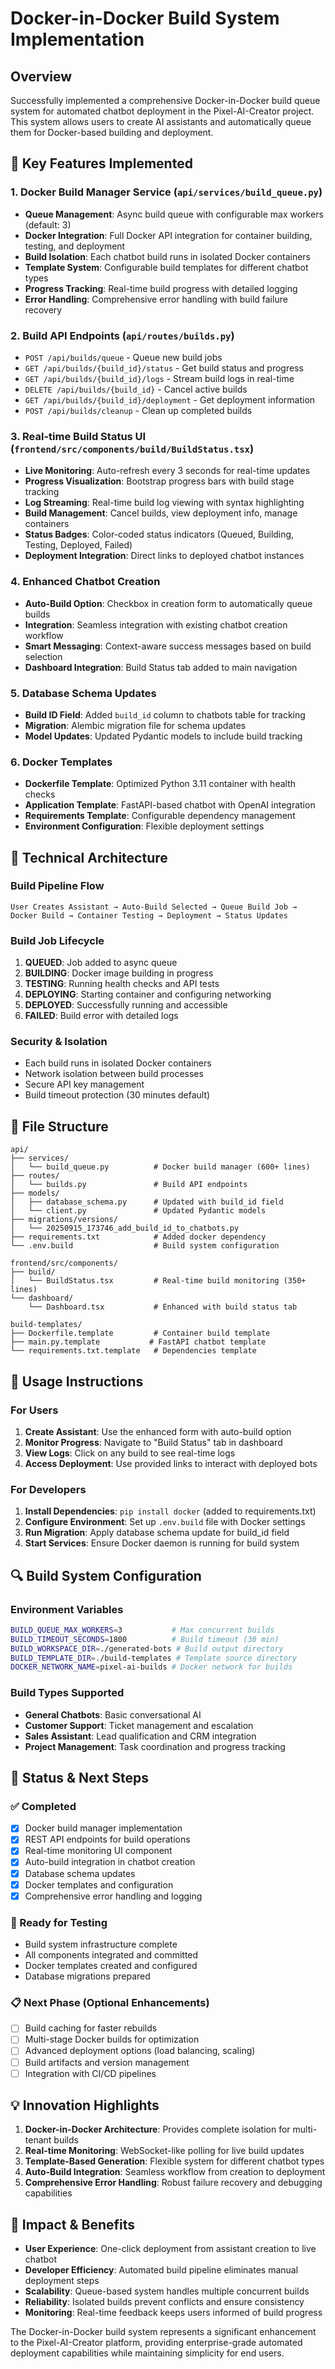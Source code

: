 # Docker-in-Docker Build System Implementation

## Overview

Successfully implemented a comprehensive Docker-in-Docker build queue system for automated chatbot deployment in the Pixel-AI-Creator project. This system allows users to create AI assistants and automatically queue them for Docker-based building and deployment.

## 🚀 Key Features Implemented

### 1. Docker Build Manager Service (`api/services/build_queue.py`)

- **Queue Management**: Async build queue with configurable max workers (default: 3)
- **Docker Integration**: Full Docker API integration for container building, testing, and deployment
- **Build Isolation**: Each chatbot build runs in isolated Docker containers
- **Template System**: Configurable build templates for different chatbot types
- **Progress Tracking**: Real-time build progress with detailed logging
- **Error Handling**: Comprehensive error handling with build failure recovery

### 2. Build API Endpoints (`api/routes/builds.py`)

- `POST /api/builds/queue` - Queue new build jobs
- `GET /api/builds/{build_id}/status` - Get build status and progress
- `GET /api/builds/{build_id}/logs` - Stream build logs in real-time
- `DELETE /api/builds/{build_id}` - Cancel active builds
- `GET /api/builds/{build_id}/deployment` - Get deployment information
- `POST /api/builds/cleanup` - Clean up completed builds

### 3. Real-time Build Status UI (`frontend/src/components/build/BuildStatus.tsx`)

- **Live Monitoring**: Auto-refresh every 3 seconds for real-time updates
- **Progress Visualization**: Bootstrap progress bars with build stage tracking
- **Log Streaming**: Real-time build log viewing with syntax highlighting
- **Build Management**: Cancel builds, view deployment info, manage containers
- **Status Badges**: Color-coded status indicators (Queued, Building, Testing, Deployed, Failed)
- **Deployment Integration**: Direct links to deployed chatbot instances

### 4. Enhanced Chatbot Creation

- **Auto-Build Option**: Checkbox in creation form to automatically queue builds
- **Integration**: Seamless integration with existing chatbot creation workflow
- **Smart Messaging**: Context-aware success messages based on build selection
- **Dashboard Integration**: Build Status tab added to main navigation

### 5. Database Schema Updates

- **Build ID Field**: Added `build_id` column to chatbots table for tracking
- **Migration**: Alembic migration file for schema updates
- **Model Updates**: Updated Pydantic models to include build tracking

### 6. Docker Templates

- **Dockerfile Template**: Optimized Python 3.11 container with health checks
- **Application Template**: FastAPI-based chatbot with OpenAI integration
- **Requirements Template**: Configurable dependency management
- **Environment Configuration**: Flexible deployment settings

## 🔧 Technical Architecture

### Build Pipeline Flow

```
User Creates Assistant → Auto-Build Selected → Queue Build Job →
Docker Build → Container Testing → Deployment → Status Updates
```

### Build Job Lifecycle

1. **QUEUED**: Job added to async queue
2. **BUILDING**: Docker image building in progress
3. **TESTING**: Running health checks and API tests
4. **DEPLOYING**: Starting container and configuring networking
5. **DEPLOYED**: Successfully running and accessible
6. **FAILED**: Build error with detailed logs

### Security & Isolation

- Each build runs in isolated Docker containers
- Network isolation between build processes
- Secure API key management
- Build timeout protection (30 minutes default)

## 📁 File Structure

```
api/
├── services/
│   └── build_queue.py          # Docker build manager (600+ lines)
├── routes/
│   └── builds.py               # Build API endpoints
├── models/
│   ├── database_schema.py      # Updated with build_id field
│   └── client.py               # Updated Pydantic models
├── migrations/versions/
│   └── 20250915_173746_add_build_id_to_chatbots.py
├── requirements.txt            # Added docker dependency
└── .env.build                  # Build system configuration

frontend/src/components/
├── build/
│   └── BuildStatus.tsx         # Real-time build monitoring (350+ lines)
└── dashboard/
    └── Dashboard.tsx           # Enhanced with build status tab

build-templates/
├── Dockerfile.template         # Container build template
├── main.py.template           # FastAPI chatbot template
└── requirements.txt.template   # Dependencies template
```

## 🎯 Usage Instructions

### For Users

1. **Create Assistant**: Use the enhanced form with auto-build option
2. **Monitor Progress**: Navigate to "Build Status" tab in dashboard
3. **View Logs**: Click on any build to see real-time logs
4. **Access Deployment**: Use provided links to interact with deployed bots

### For Developers

1. **Install Dependencies**: `pip install docker` (added to requirements.txt)
2. **Configure Environment**: Set up `.env.build` file with Docker settings
3. **Run Migration**: Apply database schema update for build_id field
4. **Start Services**: Ensure Docker daemon is running for build system

## 🔍 Build System Configuration

### Environment Variables

```bash
BUILD_QUEUE_MAX_WORKERS=3           # Max concurrent builds
BUILD_TIMEOUT_SECONDS=1800          # Build timeout (30 min)
BUILD_WORKSPACE_DIR=./generated-bots # Build output directory
BUILD_TEMPLATE_DIR=./build-templates # Template source directory
DOCKER_NETWORK_NAME=pixel-ai-builds # Docker network for builds
```

### Build Types Supported

- **General Chatbots**: Basic conversational AI
- **Customer Support**: Ticket management and escalation
- **Sales Assistant**: Lead qualification and CRM integration
- **Project Management**: Task coordination and progress tracking

## 🚦 Status & Next Steps

### ✅ Completed

- [x] Docker build manager implementation
- [x] REST API endpoints for build operations
- [x] Real-time monitoring UI component
- [x] Auto-build integration in chatbot creation
- [x] Database schema updates
- [x] Docker templates and configuration
- [x] Comprehensive error handling and logging

### 🔄 Ready for Testing

- Build system infrastructure complete
- All components integrated and committed
- Docker templates created and configured
- Database migrations prepared

### 📋 Next Phase (Optional Enhancements)

- [ ] Build caching for faster rebuilds
- [ ] Multi-stage Docker builds for optimization
- [ ] Advanced deployment options (load balancing, scaling)
- [ ] Build artifacts and version management
- [ ] Integration with CI/CD pipelines

## 💡 Innovation Highlights

1. **Docker-in-Docker Architecture**: Provides complete isolation for multi-tenant builds
2. **Real-time Monitoring**: WebSocket-like polling for live build updates
3. **Template-Based Generation**: Flexible system for different chatbot types
4. **Auto-Build Integration**: Seamless workflow from creation to deployment
5. **Comprehensive Error Handling**: Robust failure recovery and debugging capabilities

## 🎊 Impact & Benefits

- **User Experience**: One-click deployment from assistant creation to live chatbot
- **Developer Efficiency**: Automated build pipeline eliminates manual deployment steps
- **Scalability**: Queue-based system handles multiple concurrent builds
- **Reliability**: Isolated builds prevent conflicts and ensure consistency
- **Monitoring**: Real-time feedback keeps users informed of build progress

The Docker-in-Docker build system represents a significant enhancement to the Pixel-AI-Creator platform, providing enterprise-grade automated deployment capabilities while maintaining simplicity for end users.
